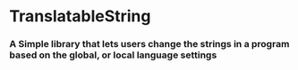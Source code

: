# TranslatableString
### A Simple library that lets users change the strings in a program based on the global, or local language settings

